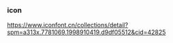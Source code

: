 ### icon
https://www.iconfont.cn/collections/detail?spm=a313x.7781069.1998910419.d9df05512&cid=42825
